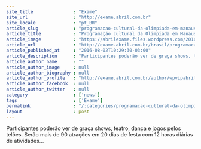 ```yaml
---
site_title               : "Exame"
site_url                 : "http://exame.abril.com.br"
site_locale              : "pt_BR"
article_slug             : "programacao-cultural-da-olimpiada-em-manaus-comeca-hoje"
article_title            : "Programação cultural da Olimpíada em Manaus começa hoje"
article_image            : "https://abrilexame.files.wordpress.com/2016/09/size_960_16_9_dancarinos-se-apresentam-na-cerimonia-de-boas-vindas-da-olimpiada-2016.jpg?quality=70&strip=all&w=960"
article_url              : "http://exame.abril.com.br/brasil/programacao-cultural-da-olimpiada-em-manaus-comeca-hoje/"
article_published_at     : "2016-08-02T10:29:30-03:00"
article_description      : "Participantes poderão ver de graça shows, teatro, dança e jogos pelos telões. Serão mais de 90 atrações em 20 dias de festa com 12 horas diárias de atividades..."
article_author_name      : ""
article_author_image     : null
article_author_biography : null
article_author_profile   : "http://exame.abril.com.br/author/wpvipabril/"
article_author_facebook  : null
article_author_twitter   : null
category                 : ['news']
tags                     : ['Exame']
permalink                : "/:categories/programacao-cultural-da-olimpiada-em-manaus-comeca-hoje/"
layout                   : post
---
```


Participantes poderão ver de graça shows, teatro, dança e jogos pelos telões. Serão mais de 90 atrações em 20 dias de festa com 12 horas diárias de atividades...
